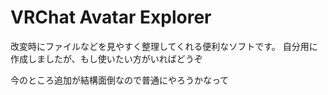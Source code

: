 # VRChat Avatar Explorer

改変時にファイルなどを見やすく整理してくれる便利なソフトです。
自分用に作成しましたが、もし使いたい方がいればどうぞ

今のところ追加が結構面倒なので普通にやろうかなって
